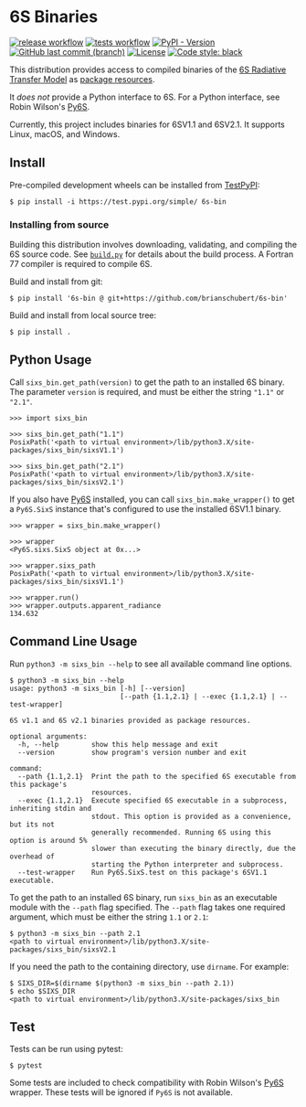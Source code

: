 # 6S Binaries

[![release workflow](https://github.com/brianschubert/6s-bin/actions/workflows/release.yaml/badge.svg?event=push)](https://github.com/brianschubert/6s-bin/actions/workflows/release.yaml)
[![tests workflow](https://github.com/brianschubert/6s-bin/actions/workflows/test.yaml/badge.svg)](https://github.com/brianschubert/6s-bin/actions/workflows/test.yaml)
[![PyPI - Version](https://img.shields.io/pypi/v/6s-bin)](https://pypi.org/project/6s-bin)
[![GitHub last commit (branch)](https://img.shields.io/github/last-commit/brianschubert/6s-bin/develop)](https://github.com/brianschubert/6s-bin/commits/develop)
[![License](https://img.shields.io/github/license/brianschubert/6s-bin)](./LICENSE)
[![Code style: black](https://img.shields.io/badge/code%20style-black-black.svg)](https://github.com/psf/black)

This distribution provides access to compiled binaries of the [6S Radiative Transfer Model](https://salsa.umd.edu/6spage.html) as [package resources](https://docs.python.org/3/library/importlib.resources.html#module-importlib.resources).



It *does not* provide a Python interface to 6S. For a Python interface, see  Robin Wilson's [Py6S].

Currently, this project includes binaries for 6SV1.1 and 6SV2.1. It supports Linux, macOS, and Windows.

## Install

Pre-compiled development wheels can be installed from [TestPyPI](https://test.pypi.org/project/6s-bin/):
```shell
$ pip install -i https://test.pypi.org/simple/ 6s-bin
```

### Installing from source

Building this distribution involves downloading, validating, and compiling the 6S source code. See [`build.py`](./build.py) for details about the build process. A Fortran 77 compiler is required to compile 6S.

Build and install from git:
```shell
$ pip install '6s-bin @ git+https://github.com/brianschubert/6s-bin'
```

Build and install from local source tree:
```shell
$ pip install .
```

## Python Usage

Call `sixs_bin.get_path(version)` to get the path to an installed 6S binary. The parameter `version` is required, and must be either the string `"1.1"` or `"2.1"`.
```pycon
>>> import sixs_bin

>>> sixs_bin.get_path("1.1")
PosixPath('<path to virtual environment>/lib/python3.X/site-packages/sixs_bin/sixsV1.1')

>>> sixs_bin.get_path("2.1")
PosixPath('<path to virtual environment>/lib/python3.X/site-packages/sixs_bin/sixsV2.1')
```

If you also have [Py6S][Py6S] installed, you can call `sixs_bin.make_wrapper()` to get a `Py6S.SixS` instance that's configured to use the installed 6SV1.1 binary.

```pycon
>>> wrapper = sixs_bin.make_wrapper()

>>> wrapper
<Py6S.sixs.SixS object at 0x...>

>>> wrapper.sixs_path
PosixPath('<path to virtual environment>/lib/python3.X/site-packages/sixs_bin/sixsV1.1')

>>> wrapper.run()
>>> wrapper.outputs.apparent_radiance
134.632
```

## Command Line Usage

Run `python3 -m sixs_bin --help` to see all available command line options.
```none
$ python3 -m sixs_bin --help
usage: python3 -m sixs_bin [-h] [--version]
                           [--path {1.1,2.1} | --exec {1.1,2.1} | --test-wrapper]

6S v1.1 and 6S v2.1 binaries provided as package resources.

optional arguments:
  -h, --help        show this help message and exit
  --version         show program's version number and exit

command:
  --path {1.1,2.1}  Print the path to the specified 6S executable from this package's
                    resources.
  --exec {1.1,2.1}  Execute specified 6S executable in a subprocess, inheriting stdin and
                    stdout. This option is provided as a convenience, but its not
                    generally recommended. Running 6S using this option is around 5%
                    slower than executing the binary directly, due the overhead of
                    starting the Python interpreter and subprocess.
  --test-wrapper    Run Py6S.SixS.test on this package's 6SV1.1 executable.
```

To get the path to an installed 6S binary, run `sixs_bin` as an executable module with the `--path` flag specified. The `--path` flag takes one required argument, which must be either the string `1.1` or `2.1`:
```shell
$ python3 -m sixs_bin --path 2.1
<path to virtual environment>/lib/python3.X/site-packages/sixs_bin/sixsV2.1
```

If you need the path to the containing directory, use `dirname`. For example:
```shell
$ SIXS_DIR=$(dirname $(python3 -m sixs_bin --path 2.1))
$ echo $SIXS_DIR
<path to virtual environment>/lib/python3.X/site-packages/sixs_bin
```

## Test

Tests can be run using pytest:
```shell
$ pytest
```

Some tests are included to check compatibility with Robin Wilson's [Py6S][Py6S] wrapper. These tests will be ignored if `Py6S` is not available.

[Py6S]: https://www.py6s.rtwilson.com/
